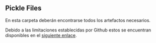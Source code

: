 ## Pickle Files
En esta carpeta deberán encontrarse todos los artefactos necesarios.

Debido a
las limitaciones establecidas por Github estos se encuentran disponibles en el
[siguiente enlace](https://drive.google.com/drive/folders/1mXHFzcq62nS6eNJH6ew_z2YNZgCju0Wf?usp=sharing).

